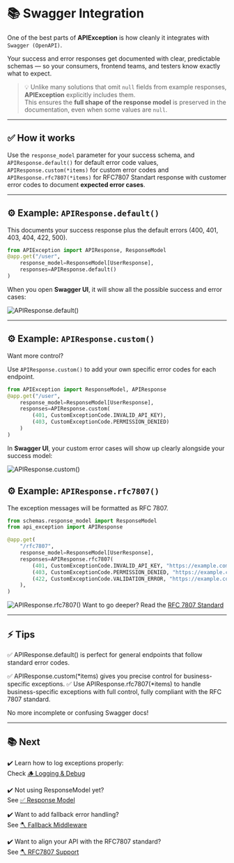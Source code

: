 # 📚 Swagger Integration

One of the best parts of **APIException** is how cleanly it integrates with `Swagger (OpenAPI)`.

Your success and error responses get documented with clear, predictable schemas — so your consumers, frontend teams, and testers know exactly what to expect.

> 💡 Unlike many solutions that omit `null` fields from example responses, **APIException** explicitly includes them.  
> This ensures the **full shape of the response model** is preserved in the documentation, even when some values are `null`.

--- 
## ✅ How it works

Use the `response_model` parameter for your success schema,
and `APIResponse.default()` for default error code values,
`APIResponse.custom(*items)` for custom error codes and
`APIResponse.rfc7807(*items)` for RFC7807 Standart response with customer error codes to document **expected error cases**.

---

## ⚙️ Example: `APIResponse.default()`

This documents your success response plus the default errors (400, 401, 403, 404, 422, 500).

```python
from APIException import APIResponse, ResponseModel
@app.get("/user",
    response_model=ResponseModel[UserResponse],
    responses=APIResponse.default()
)
```

When you open **Swagger UI**, it will show all the possible success and error cases:

![APIResponse.default()](img_1.png)

---

## ⚙️ Example: `APIResponse.custom()`

Want more control?

Use `APIResponse.custom()` to add your own specific error codes for each endpoint.

```python
from APIException import ResponseModel, APIResponse
@app.get("/user",
    response_model=ResponseModel[UserResponse],
    responses=APIResponse.custom(
        (401, CustomExceptionCode.INVALID_API_KEY),
        (403, CustomExceptionCode.PERMISSION_DENIED)
    )
)
```
In **Swagger UI**, your custom error cases will show up clearly alongside your success model:

![APIResponse.custom()](img_3.png)

## ⚙️ Example: `APIResponse.rfc7807()`

The exception messages will be formatted as RFC 7807.

```python
from schemas.response_model import ResponseModel
from api_exception import APIResponse

@app.get(
    "/rfc7807",
    response_model=ResponseModel[UserResponse],
    responses=APIResponse.rfc7807(
        (401, CustomExceptionCode.INVALID_API_KEY, "https://example.com/errors/unauthorized", "/account/info"),
        (403, CustomExceptionCode.PERMISSION_DENIED, "https://example.com/errors/forbidden", "/admin/panel"),
        (422, CustomExceptionCode.VALIDATION_ERROR, "https://example.com/errors/unprocessable-entity", "/users/create")
    ),
)
```

![APIResponse.rfc7807()](img_2.png)
Want to go deeper? Read the [RFC 7807 Standard](rfc7807.md)

---

## ⚡ Tips

✅ APIResponse.default() is perfect for general endpoints that follow standard error codes.

✅ APIResponse.custom(*items) gives you precise control for business-specific exceptions.
✅ Use APIResponse.rfc7807(*items) to handle business-specific exceptions with full control, fully compliant with the RFC 7807 standard.

No more incomplete or confusing Swagger docs!

---

## 📚 Next

✔️ Learn how to log exceptions properly:  
Check [🪵 Logging & Debug](logging.md)

✔️ Not using ResponseModel yet?  
See [✅ Response Model](../usage/response_model.md)

✔️ Want to add fallback error handling?  
See [🪓 Fallback Middleware](../usage/fallback.md)

✔️ Want to align your API with the RFC7807 standard?  
See [🪓 RFC7807 Support](rfc7807.md)